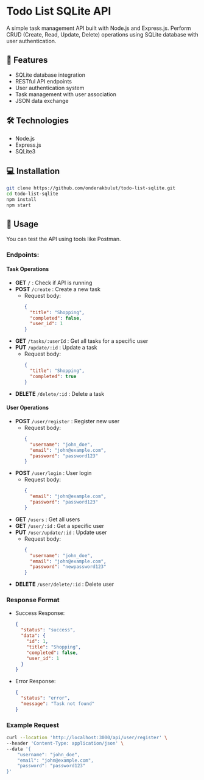 # Todo List SQLite API

A simple task management API built with Node.js and Express.js. Perform CRUD (Create, Read, Update, Delete) operations using SQLite database with user authentication.

## 🚀 Features

- SQLite database integration
- RESTful API endpoints
- User authentication system
- Task management with user association
- JSON data exchange

## 🛠️ Technologies

- Node.js
- Express.js
- SQLite3

## 💻 Installation

```bash
git clone https://github.com/onderakbulut/todo-list-sqlite.git
cd todo-list-sqlite
npm install
npm start
```

## 📝 Usage

You can test the API using tools like Postman.

### Endpoints:

#### Task Operations
* **GET** `/` : Check if API is running
* **POST** `/create` : Create a new task
  * Request body:
    ```json
    {
      "title": "Shopping",
      "completed": false,
      "user_id": 1
    }
    ```
* **GET** `/tasks/:userId` : Get all tasks for a specific user
* **PUT** `/update/:id` : Update a task
  * Request body:
    ```json
    {
      "title": "Shopping",
      "completed": true
    }
    ```
* **DELETE** `/delete/:id` : Delete a task

#### User Operations
* **POST** `/user/register` : Register new user
  * Request body:
    ```json
    {
      "username": "john_doe",
      "email": "john@example.com",
      "password": "password123"
    }
    ```
* **POST** `/user/login` : User login
  * Request body:
    ```json
    {
      "email": "john@example.com",
      "password": "password123"
    }
    ```
* **GET** `/users` : Get all users
* **GET** `/user/:id` : Get a specific user
* **PUT** `/user/update/:id` : Update user
  * Request body:
    ```json
    {
      "username": "john_doe",
      "email": "john@example.com",
      "password": "newpassword123"
    }
    ```
* **DELETE** `/user/delete/:id` : Delete user

### Response Format
* Success Response:
  ```json
  {
    "status": "success",
    "data": {
      "id": 1,
      "title": "Shopping",
      "completed": false,
      "user_id": 1
    }
  }
  ```
* Error Response:
  ```json
  {
    "status": "error",
    "message": "Task not found"
  }
  ```

### Example Request

```bash
curl --location 'http://localhost:3000/api/user/register' \
--header 'Content-Type: application/json' \
--data '{
    "username": "john_doe",
    "email": "john@example.com",
    "password": "password123"
}'
```